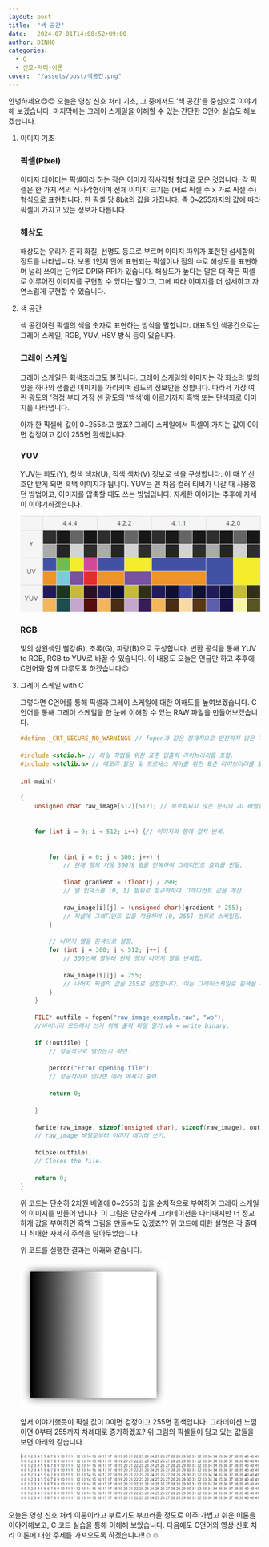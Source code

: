 ```yaml
---
layout: post
title:  "색 공간"
date:   2024-07-01T14:08:52+09:00
author: DINHO
categories:
  - C
  - 신호-처리-이론
cover:  "/assets/post/색공간.png"
---
```


안녕하세요😊😊 오늘은 영상 신호 처리 기초, 그 중에서도 '색 공간'을 중심으로 이야기해 보겠습니다. 마지막에는 그레이 스케일을 이해할 수 있는 간단한 C언어 실습도 해보겠습니다.

1. 이미지 기초

    ### 픽셀(Pixel)

    이미지 데이터는 픽셀이라 하는 작은 이미지 직사각형 형태로 모은 것입니다. 각 픽셀은 한 가지 색의 직사각형이며 전체 이미지 크기는 (세로 픽셀 수 x 가로 픽셀 수) 형식으로 표현합니다. 한 픽셀 당 8bit의 값을 가집니다. 즉 0~255까지의 값에 따라 픽셀이 가지고 있는 정보가 다릅니다.

    ### 해상도

    해상도는 우리가 흔히 화질, 선명도 등으로 부르며 이미지 따위가 표현된 섬세함의 정도를 나타냅니다. 보통 1인치 안에 표현되는 픽셀이나 점의 수로 해상도를 표현하며 널리 쓰이는 단위로 DPI와 PPI가 있습니다. 해상도가 높다는 말은 더 작은 픽셀로 이루어진 이미지를 구현할 수 있다는 말이고, 그에 따라 이미지를 더 섬세하고 자연스럽게 구현할 수 있습니다.

2. 색 공간

    색 공간이란 픽셀의 색을 숫자로 표현하는 방식을 말합니다. 대표적인 색공간으로는 그레이 스케일, RGB, YUV, HSV 방식 등이 있습니다.

    ### 그레이 스케일

    그레이 스케일은 회색조라고도 불립니다. 그레이 스케일의 이미지는 각 화소의 빛의 양을 하나의 샘플인 이미지를 가리키며 광도의 정보만을 정합니다. 따라서 가장 여린 광도의 '검정'부터 가장 센 광도의 '백색'에 이르기까지 흑백 또는 단색화로 이미지를 나타냅니다.

    아까 한 픽셀에 값이 0~255라고 했죠? 그레이 스케일에서 픽셀이 가지는 값이 0이면 검정이고 값이 255면 흰색입니다.

    ### YUV
    
    YUV는 휘도(Y), 청색 색차(U), 적색 색차(V) 정보로 색을 구성합니다. 이 때 Y 신호만 받게 되면 흑백 이미지가 됩니다. YUV는 맨 처음 컬러 티비가 나갈 때 사용했던 방법이고, 이미지를 압축할 때도 쓰는 방법입니다. 자세한 이야기는 추후에 자세이 이야기하겠습니다.

    <img src="/assets/post/색공간.png">

    ### RGB

    빛의 삼원색인 빨강(R), 초록(G), 파랑(B)으로 구성합니다. 변환 공식을 통해 YUV to RGB, RGB to YUV로 바꿀 수 있습니다. 이 내용도 오늘은 언급만 하고 추후에 C언어와 함께 다루도록 하겠습니다😉

3. 그레이 스케일 with C

    그렇다면 C언어를 통해 픽셀과 그레이 스케일에 대한 이해도를 높여보겠습니다. C언어를 통해 그레이 스케일을 한 눈에 이해할 수 있는 RAW 파일을 만들어보겠습니다. 

    ```C
    #define _CRT_SECURE_NO_WARNINGS // fopen과 같은 잠재적으로 안전하지 않은 기능을 사용하여 발생하는 경고를 비활성화.

    #include <stdio.h> // 파일 작업을 위한 표준 입출력 라이브러리를 포함.
    #include <stdlib.h> // 메모리 할당 및 프로세스 제어를 위한 표준 라이브러리를 포함.

    int main()

    {
        unsigned char raw_image[512][512]; // 부호화되지 않은 문자의 2D 배열을 선언. 이 배열은 영상 데이터를 저장하는 데 사용됨.

      
        for (int i = 0; i < 512; i++) {// 이미지의 행에 걸쳐 반복.

            
            for (int j = 0; j < 300; j++) {
                // 현재 행의 처음 300개 열을 반복하여 그래디언트 효과를 만듦.

                float gradient = (float)j / 299;
                // 열 인덱스를 [0, 1] 범위로 정규화하여 그래디언트 값을 계산.

                raw_image[i][j] = (unsigned char)(gradient * 255);
                // 픽셀에 그래디언트 값을 적용하여 [0, 255] 범위로 스케일링.
            }

            // 나머지 열을 흰색으로 설정.
            for (int j = 300; j < 512; j++) {
                // 300번째 열부터 현재 행의 나머지 열을 반복합.

                raw_image[i][j] = 255;
                // 나머지 픽셀의 값을 255로 설정합니다. 이는 그레이스케일로 흰색을 나타냄.
            }
        }

        FILE* outfile = fopen("raw_image_example.raw", "wb");
        //바이너리 모드에서 쓰기 위해 출력 파일 열기.wb = write binary.

        if (!outfile) {
            // 성공적으로 열었는지 확인.

            perror("Error opening file");
            // 성공적이지 않다면 에러 메세지 출력.

            return 0;
            
        }

        fwrite(raw_image, sizeof(unsigned char), sizeof(raw_image), outfile);
        // raw_image 배열로부터 이미지 데이터 쓰기.

        fclose(outfile);
        // Closes the file.

        return 0;
    }
    ```

    위 코드는 단순히 2차원 배열에 0~255의 값을 순차적으로 부여하여 그레이 스케일의 이미지를 만들어 냅니다. 이 그림은 단순하게 그라데이션을 나타내지만 더 정교하게 값을 부여하면 흑백 그림을 만들수도 있겠죠?? 위 코드에 대한 설명은 각 줄마다 최대한 자세히 주석을 달아두었습니다.

    위 코드를 실행한 결과는 아래와 같습니다.

    <img src="/assets/post/그레이스케일.png">

    앞서 이야기했듯이 픽셀 값이 0이면 검정이고 255면 흰색입니다. 그라데이션 느낌이면 0부터 255까지 차례대로 증가하겠죠? 위 그림의 픽셀들이 담고 있는 값들을 보면 아래와 같습니다.

    <img src="/assets/post/그레이스케일2.png">

오늘은 영상 신호 처리 이론이라고 부르기도 부끄러울 정도로 아주 가볍고 쉬운 이론을 이야기해보고, C 코드 실습을 통해 이해해 보았습니다. 다음에도 C언어와 영상 신호 처리 이론에 대한 주제를 가져오도록 하겠습니다!!☺☺


    







